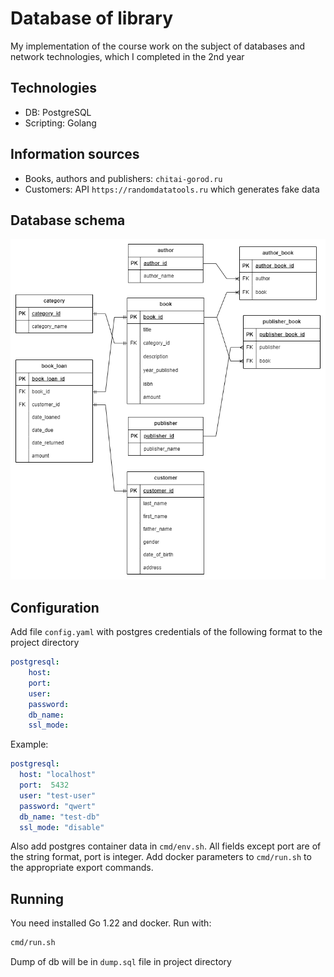 # Database of library
My implementation of the course work on the subject of databases and network technologies, which I completed in the 2nd year

## Technologies
- DB: PostgreSQL
- Scripting: Golang

## Information sources
- Books, authors and publishers: `chitai-gorod.ru`
- Customers: API `https://randomdatatools.ru` which generates fake data

## Database schema
![Library database schema](images/schema.png)

## Configuration
Add file `config.yaml` with postgres credentials of the following format to the project directory
```yaml
postgresql:
    host:
    port:
    user:
    password:
    db_name:
    ssl_mode:
```
Example:
```yaml
postgresql:
  host: "localhost"
  port:  5432
  user: "test-user"
  password: "qwert"
  db_name: "test-db"
  ssl_mode: "disable"
```
Also add postgres container data in `cmd/env.sh`.
All fields except port are of the string format, port is integer.
Add docker parameters to `cmd/run.sh` to the appropriate export commands.

## Running
You need installed Go 1.22 and docker.
Run with:
```bash
cmd/run.sh
```
Dump of db will be in `dump.sql` file in project directory
